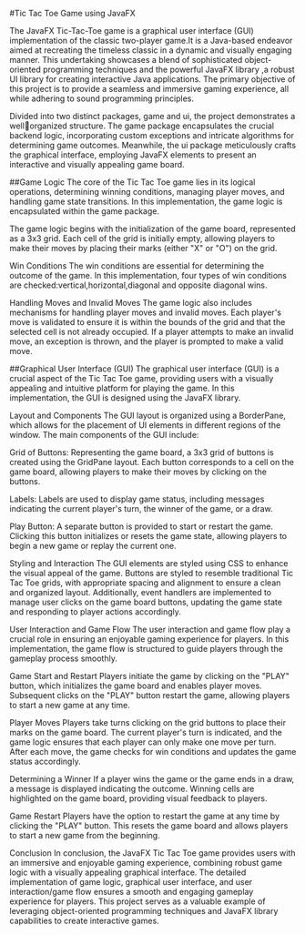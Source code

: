 #Tic Tac Toe Game using JavaFX

The JavaFX Tic-Tac-Toe game is a graphical user interface (GUI) implementation of 
the classic two-player game.It is a Java-based endeavor aimed at recreating the timeless 
classic in a dynamic and visually engaging manner. This undertaking showcases a 
blend of sophisticated object-oriented programming techniques and the powerful 
JavaFX library ,a robust UI library for creating interactive Java applications. The 
primary objective of this project is to provide a seamless and immersive gaming 
experience, all while adhering to sound programming principles.

Divided into two distinct packages, game and ui, the project demonstrates a well￾organized structure. The game package encapsulates the crucial backend logic, 
incorporating custom exceptions and intricate algorithms for determining game 
outcomes. Meanwhile, the ui package meticulously crafts the graphical interface, 
employing JavaFX elements to present an interactive and visually appealing game 
board.

##Game Logic
The core of the Tic Tac Toe game lies in its logical operations, determining winning conditions, managing player moves, and handling game state transitions. In this implementation, the game logic is encapsulated within the game package.

The game logic begins with the initialization of the game board, represented as a 3x3 grid. Each cell of the grid is initially empty, allowing players to make their moves by placing their marks (either "X" or "O") on the grid.

Win Conditions
The win conditions are essential for determining the outcome of the game. In this implementation, four types of win conditions are checked:vertical,horizontal,diagonal and opposite diagonal wins.

Handling Moves and Invalid Moves
The game logic also includes mechanisms for handling player moves and invalid moves. Each player's move is validated to ensure it is within the bounds of the grid and that the selected cell is not already occupied. If a player attempts to make an invalid move, an exception is thrown, and the player is prompted to make a valid move.

##Graphical User Interface (GUI)
The graphical user interface (GUI) is a crucial aspect of the Tic Tac Toe game, providing users with a visually appealing and intuitive platform for playing the game. In this implementation, the GUI is designed using the JavaFX library.

Layout and Components
The GUI layout is organized using a BorderPane, which allows for the placement of UI elements in different regions of the window. The main components of the GUI include:

Grid of Buttons: Representing the game board, a 3x3 grid of buttons is created using the GridPane layout. Each button corresponds to a cell on the game board, allowing players to make their moves by clicking on the buttons.

Labels: Labels are used to display game status, including messages indicating the current player's turn, the winner of the game, or a draw.

Play Button: A separate button is provided to start or restart the game. Clicking this button initializes or resets the game state, allowing players to begin a new game or replay the current one.

Styling and Interaction
The GUI elements are styled using CSS to enhance the visual appeal of the game. Buttons are styled to resemble traditional Tic Tac Toe grids, with appropriate spacing and alignment to ensure a clean and organized layout. Additionally, event handlers are implemented to manage user clicks on the game board buttons, updating the game state and responding to player actions accordingly.

User Interaction and Game Flow
The user interaction and game flow play a crucial role in ensuring an enjoyable gaming experience for players. In this implementation, the game flow is structured to guide players through the gameplay process smoothly.

Game Start and Restart
Players initiate the game by clicking on the "PLAY" button, which initializes the game board and enables player moves. Subsequent clicks on the "PLAY" button restart the game, allowing players to start a new game at any time.

Player Moves
Players take turns clicking on the grid buttons to place their marks on the game board. The current player's turn is indicated, and the game logic ensures that each player can only make one move per turn. After each move, the game checks for win conditions and updates the game status accordingly.

Determining a Winner
If a player wins the game or the game ends in a draw, a message is displayed indicating the outcome. Winning cells are highlighted on the game board, providing visual feedback to players.

Game Restart
Players have the option to restart the game at any time by clicking the "PLAY" button. This resets the game board and allows players to start a new game from the beginning.

Conclusion
In conclusion, the JavaFX Tic Tac Toe game provides users with an immersive and enjoyable gaming experience, combining robust game logic with a visually appealing graphical interface. The detailed implementation of game logic, graphical user interface, and user interaction/game flow ensures a smooth and engaging gameplay experience for players. This project serves as a valuable example of leveraging object-oriented programming techniques and JavaFX library capabilities to create interactive games.
